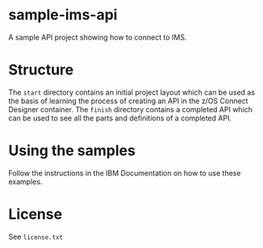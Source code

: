 # sample-ims-api
A sample API project showing how to connect to IMS.

# Structure
The `start` directory contains an initial project layout which can be used as the basis of learning the process of creating an API in the z/OS Connect Designer container. The `finish` directory contains a completed API which can be used to see all the parts and definitions of a completed API.

# Using the samples
Follow the instructions in the IBM Documentation on how to use these examples.

# License
See `license.txt`